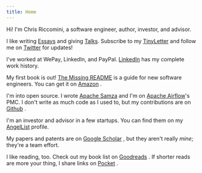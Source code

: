 ```yaml
---
title: Home
---
```


Hi! I'm Chris Riccomini, a software engineer, author, investor, and advisor.

I like writing [Essays](/essays) and giving [Talks](/talks). Subscribe to my [TinyLetter](https://tinyletter.com/criccomini) <i class="fas fa-heart"></i> and follow me on [Twitter](https://twitter.com/criccomini) <i class="fab fa-twitter"></i> for updates!

I've worked at WePay, LinkedIn, and PayPal. [LinkedIn](https://www.linkedin.com/in/riccomini/) <i class="fab fa-linkedin"></i> has my complete work history.

My first book is out! [The Missing README](https://nostarch.com/missing-readme) is a guide for new software engineers. You can get it on [Amazon](https://www.amazon.com/Missing-README-Guide-Software-Engineer/dp/1718501838) <i class="fab fa-amazon"></i>.

I'm into open source. I wrote [Apache Samza](https://samza.apache.org) and I'm on [Apache Airflow](https://airflow.apache.org)'s PMC. I don't write as much code as I used to, but my contributions are on [Github](https://github.com/criccomini) <i class="fab fa-github"></i>.

I'm an investor and advisor in a few startups. You can find them on my [AngelList](https://angel.co/u/criccomini) <i class="fab fa-angellist"></i> profile.

My papers and patents are on [Google Scholar](https://scholar.google.com/citations?user=eVpA7pQAAAAJ&hl=en) <i class="fas fa-graduation-cap"></i>, but they aren't really _mine_; they're a team effort.

I like reading, too. Check out my book list on [Goodreads](https://www.goodreads.com/user/show/39364006-chris-riccomini) <i class="fab fa-goodreads"></i>. If shorter reads are more your thing, I share links on [Pocket](https://getpocket.com/@criccomini) <i class="fab fa-get-pocket"></i>.
